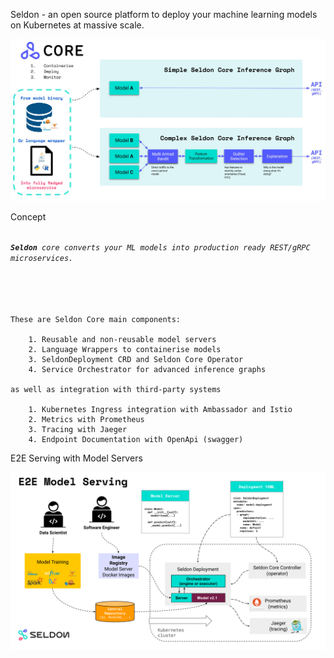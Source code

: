 Seldon - an open source platform to deploy your machine learning models on Kubernetes at massive scale.


![Architeture](images/seldon-core-high-level.jpg)


Concept

<code>
<i><b>Seldon</b> core converts your ML models into production ready REST/gRPC microservices.</i>
<br>
<br>
</code>


    These are Seldon Core main components:

        1. Reusable and non-reusable model servers
        2. Language Wrappers to containerise models
        3. SeldonDeployment CRD and Seldon Core Operator
        4. Service Orchestrator for advanced inference graphs

    as well as integration with third-party systems

        1. Kubernetes Ingress integration with Ambassador and Istio
        2. Metrics with Prometheus
        3. Tracing with Jaeger
        4. Endpoint Documentation with OpenApi (swagger)

E2E Serving with Model Servers

![E2E](images/e2e-model-serving.svg)
